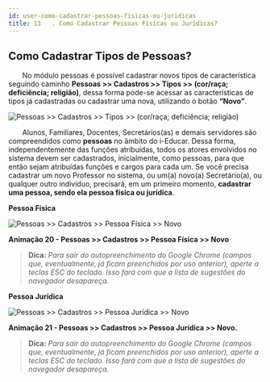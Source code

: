 ```yaml
---
id: user-como-cadastrar-pessoas-fisicas-ou-juridicas
title: 13   . Como Cadastrar Pessoas Físicas ou Jurídicas?
---
```


## Como Cadastrar Tipos de Pessoas?

<div class="textoJustificado">

&nbsp;&nbsp;&nbsp;&nbsp;&nbsp;&nbsp;&nbsp;No módulo pessoas é possível cadastrar novos tipos de característica seguindo caminho **Pessoas >> Cadastros >> Tipos >> (cor/raça; deficiência; religião)**, dessa forma pode-se acessar as características de tipos já cadastradas ou cadastrar uma nova, utilizando o botão **“Novo”**.

</div>

![Pessoas >> Cadastros >> Tipos >> (cor/raça; deficiência; religião)](../img/user-docs/cadastrar_tipos.gif)




<div class="textoJustificado">

&nbsp;&nbsp;&nbsp;&nbsp;&nbsp;&nbsp;&nbsp;Alunos, Familiares, Docentes, Secretários(as) e demais servidores são compreendidos como **pessoas** no âmbito do i-Educar. Dessa forma, independentemente das funções atribuídas, todos os atores envolvidos no sistema devem ser cadastrados, inicialmente, como pessoas, para que então sejam atribuídas funções e cargos para cada um. Se você precisa cadastrar um novo Professor no sistema, ou um(a) novo(a) Secretário(a), ou qualquer outro indivíduo, precisará, em um primeiro momento, **cadastrar uma pessoa, sendo ela pessoa física ou jurídica**.

</div>

**Pessoa Física**

![Pessoas >> Cadastros >> Pessoa Física >> Novo](../img/user-docs/cadastrar_pessoa_fisica.gif)

<div class="divNotaCentralizadaGif"> 

**Animação 20 - Pessoas >> Cadastros >> Pessoa Física >> Novo**

</div> 


> **Dica:** *Para sair do autopreenchimento do Google Chrome (campos que, eventualmente, já ficam preenchidos por uso anterior), aperte a teclas ESC do teclado. Isso fará com que a lista 
de sugestões do navegador desapareça.* 


**Pessoa Jurídica**

![Pessoas >> Cadastros >> Pessoa Jurídica >> Novo](../img/user-docs/cadastrar_pessoa_juridica.gif)

<div class="divNotaCentralizadaGif"> 

**Animação 21 - Pessoas >> Cadastros >> Pessoa Jurídica >> Novo.**

</div>


> **Dica:** *Para sair do autopreenchimento do Google Chrome (campos que, eventualmente, já ficam preenchidos por uso anterior), aperte a teclas ESC do teclado. Isso fará com que a lista de sugestões do navegador desapareça.*

